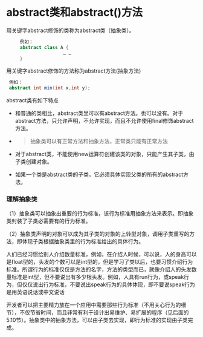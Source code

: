 # abstract类和abstract()方法

用关键字abstract修饰的类称为abstract类（抽象类）。

```java
     例如：
     abstract class A {
                     … …
     }
```

用关键字abstract修饰的方法称为abstract方法(抽象方法)

```java
 例如：
 abstract int min(int x,int y); 
```



abstract类有如下特点

+ 和普通的类相比，abstract类里可以有abstract方法。也可以没有。对于abstract方法，只允许声明，不允许实现，而且不允许使用final修饰abstract方法。

+ > 抽象类可以有正常方法和抽象方法，正常类只能有正常方法

+ 对于abstract类，不能使用new运算符创建该类的对象，只能产生其子类，由子类创建对象。

+ 如果一个类是abstract类的子类，它必须具体实现父类的所有的abstract方法。

### 理解抽象类

（1）抽象类可以抽象出重要的行为标准，该行为标准用抽象方法来表示。即抽象类封装了子类必需要有的行为标准。

（2）抽象类声明的对象可以成为其子类的对象的上转型对象，调用子类重写的方法，即体现子类根据抽象类里的行为标准给出的具体行为。



人们已经习惯给别人介绍数量标准，例如，在介绍人时候，可以说，人的身高可以是float型的，头发的个数可以是int型的，但是学习了类以后，也要习惯介绍行为标准。所谓行为的标准仅仅是方法的名字，方法的类型而已，就像介绍人的头发数量标准是int型，但不要说出有多少根头发。例如，人具有run行为，或speak行为，但仅仅说出行为标准，不要说出speak行为的具体体现，即不要说speak行为是用英语说话或中文说话



开发者可以把主要精力放在一个应用中需要那些行为标准（不用关心行为的细节），不仅节省时间，而且非常有利于设计出易维护、易扩展的程序（见后面的5.10节）。抽象类中的抽象方法，可以由子类去实现，即行为标准的实现由子类完成。





